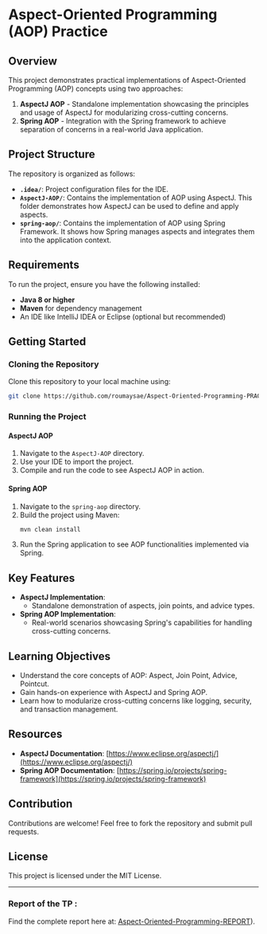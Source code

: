 # Aspect-Oriented Programming (AOP) Practice

## Overview
This project demonstrates practical implementations of Aspect-Oriented Programming (AOP) concepts using two approaches:

1. **AspectJ AOP** - Standalone implementation showcasing the principles and usage of AspectJ for modularizing cross-cutting concerns.
2. **Spring AOP** - Integration with the Spring framework to achieve separation of concerns in a real-world Java application.

## Project Structure

The repository is organized as follows:

- **`.idea/`**: Project configuration files for the IDE.
- **`AspectJ-AOP/`**: Contains the implementation of AOP using AspectJ. This folder demonstrates how AspectJ can be used to define and apply aspects.
- **`spring-aop/`**: Contains the implementation of AOP using Spring Framework. It shows how Spring manages aspects and integrates them into the application context.

## Requirements
To run the project, ensure you have the following installed:

- **Java 8 or higher**
- **Maven** for dependency management
- An IDE like IntelliJ IDEA or Eclipse (optional but recommended)

## Getting Started

### Cloning the Repository
Clone this repository to your local machine using:
```bash
git clone https://github.com/roumaysae/Aspect-Oriented-Programming-PRACTICE.git
```

### Running the Project
#### AspectJ AOP
1. Navigate to the `AspectJ-AOP` directory.
2. Use your IDE to import the project.
3. Compile and run the code to see AspectJ AOP in action.

#### Spring AOP
1. Navigate to the `spring-aop` directory.
2. Build the project using Maven:
   ```bash
   mvn clean install
   ```
3. Run the Spring application to see AOP functionalities implemented via Spring.

## Key Features

- **AspectJ Implementation**:
  - Standalone demonstration of aspects, join points, and advice types.
- **Spring AOP Implementation**:
  - Real-world scenarios showcasing Spring's capabilities for handling cross-cutting concerns.

## Learning Objectives
- Understand the core concepts of AOP: Aspect, Join Point, Advice, Pointcut.
- Gain hands-on experience with AspectJ and Spring AOP.
- Learn how to modularize cross-cutting concerns like logging, security, and transaction management.

## Resources
- **AspectJ Documentation**: [https://www.eclipse.org/aspectj/](https://www.eclipse.org/aspectj/)
- **Spring AOP Documentation**: [https://spring.io/projects/spring-framework](https://spring.io/projects/spring-framework)

## Contribution
Contributions are welcome! Feel free to fork the repository and submit pull requests.

## License
This project is licensed under the MIT License.

---

### Report of the TP : 
Find the complete report here at: [Aspect-Oriented-Programming-REPORT](https://docs.google.com/document/d/1l-PuRskNrf1iY9otyGSE61ckVhHK-v_tHM3a4vzJKns/edit?usp=sharing)).
